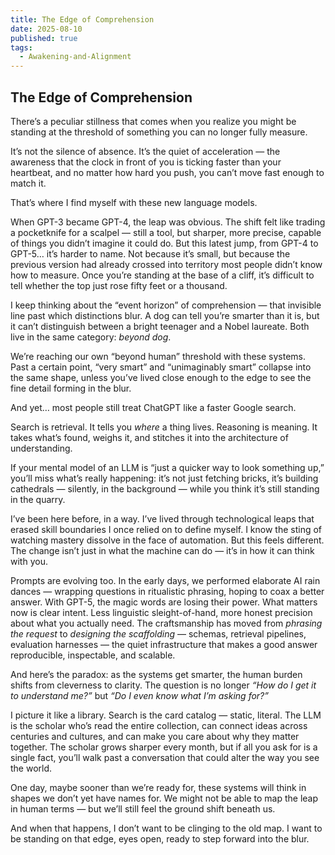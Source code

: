 ```yaml
---
title: The Edge of Comprehension
date: 2025-08-10
published: true
tags:
  - Awakening-and-Alignment
---
```

## **The Edge of Comprehension**

There’s a peculiar stillness that comes when you realize you might be standing at the threshold of something you can no longer fully measure.

It’s not the silence of absence. It’s the quiet of acceleration — the awareness that the clock in front of you is ticking faster than your heartbeat, and no matter how hard you push, you can’t move fast enough to match it.

That’s where I find myself with these new language models.

When GPT-3 became GPT-4, the leap was obvious. The shift felt like trading a pocketknife for a scalpel — still a tool, but sharper, more precise, capable of things you didn’t imagine it could do. But this latest jump, from GPT-4 to GPT-5… it’s harder to name. Not because it’s small, but because the previous version had already crossed into territory most people didn’t know how to measure. Once you’re standing at the base of a cliff, it’s difficult to tell whether the top just rose fifty feet or a thousand.

I keep thinking about the “event horizon” of comprehension — that invisible line past which distinctions blur. A dog can tell you’re smarter than it is, but it can’t distinguish between a bright teenager and a Nobel laureate. Both live in the same category: _beyond dog_.

We’re reaching our own “beyond human” threshold with these systems. Past a certain point, “very smart” and “unimaginably smart” collapse into the same shape, unless you’ve lived close enough to the edge to see the fine detail forming in the blur.

And yet… most people still treat ChatGPT like a faster Google search.

Search is retrieval. It tells you _where_ a thing lives. Reasoning is meaning. It takes what’s found, weighs it, and stitches it into the architecture of understanding.

If your mental model of an LLM is “just a quicker way to look something up,” you’ll miss what’s really happening: it’s not just fetching bricks, it’s building cathedrals — silently, in the background — while you think it’s still standing in the quarry.

I’ve been here before, in a way. I’ve lived through technological leaps that erased skill boundaries I once relied on to define myself. I know the sting of watching mastery dissolve in the face of automation. But this feels different. The change isn’t just in what the machine can do — it’s in how it can think with you.

Prompts are evolving too. In the early days, we performed elaborate AI rain dances — wrapping questions in ritualistic phrasing, hoping to coax a better answer. With GPT-5, the magic words are losing their power. What matters now is clear intent. Less linguistic sleight-of-hand, more honest precision about what you actually need. The craftsmanship has moved from _phrasing the request_ to _designing the scaffolding_ — schemas, retrieval pipelines, evaluation harnesses — the quiet infrastructure that makes a good answer reproducible, inspectable, and scalable.

And here’s the paradox: as the systems get smarter, the human burden shifts from cleverness to clarity. The question is no longer _“How do I get it to understand me?”_ but _“Do I even know what I’m asking for?”_

I picture it like a library. Search is the card catalog — static, literal. The LLM is the scholar who’s read the entire collection, can connect ideas across centuries and cultures, and can make you care about why they matter together. The scholar grows sharper every month, but if all you ask for is a single fact, you’ll walk past a conversation that could alter the way you see the world.

One day, maybe sooner than we’re ready for, these systems will think in shapes we don’t yet have names for. We might not be able to map the leap in human terms — but we’ll still feel the ground shift beneath us.

And when that happens, I don’t want to be clinging to the old map. I want to be standing on that edge, eyes open, ready to step forward into the blur.